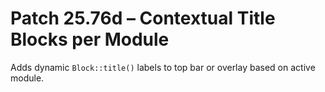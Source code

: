 # Patch 25.76d – Contextual Title Blocks per Module

Adds dynamic `Block::title()` labels to top bar or overlay based on active module.
